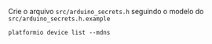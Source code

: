 Crie o arquivo `src/arduino_secrets.h` seguindo o modelo do `src/arduino_secrets.h.example`

`platformio device list --mdns`

